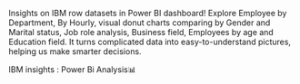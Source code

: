  Insights on IBM row datasets in Power BI dashboard! Explore Employee by Department, By Hourly, visual donut charts comparing by Gender and Marital status, Job role analysis, Business field, Employees by age and Education field. 
It turns complicated data into easy-to-understand pictures, helping us make smarter decisions.

IBM insights : Power Bi Analysis📊
